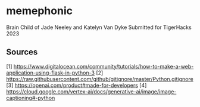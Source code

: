 # memephonic

Brain Child of Jade Neeley and Katelyn Van Dyke
Submitted for TigerHacks 2023

## Sources
[1] https://www.digitalocean.com/community/tutorials/how-to-make-a-web-application-using-flask-in-python-3 
[2] https://raw.githubusercontent.com/github/gitignore/master/Python.gitignore
[3] https://openai.com/product#made-for-developers
[4] https://cloud.google.com/vertex-ai/docs/generative-ai/image/image-captioning#-python
